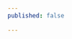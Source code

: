 ```yaml
---
published: false

---
```

<script src="[https://widgets.healcode.com/javascripts/healcode.js](https://widgets.healcode.com/javascripts/healcode.js "https://widgets.healcode.com/javascripts/healcode.js")" type="text/javascript"></script>

<healcode-widget data-type="enrollments" data-widget-partner="object" data-widget-id="cf566534136" data-widget-version="0" ></healcode-widget>